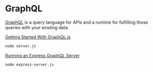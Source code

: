 # GraphQL
[GraphQL](https://graphql.org/) is a query language for APIs and a runtime for fulfilling those queries with your existing data.

[Getting Started With GraphQL.js](https://graphql.org/graphql-js/)
```bash
node server.js
```

[Running an Express GraphQL Server](https://graphql.org/graphql-js/running-an-express-graphql-server/)
```bash
node express-server.js
```